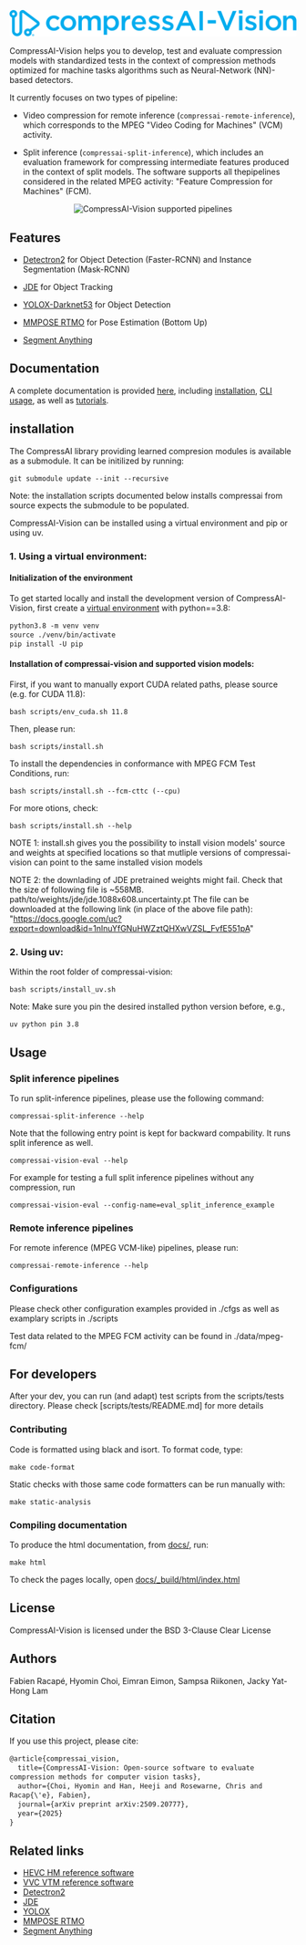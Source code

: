 <p align="center">
  <img src="docs/source/_static/logo.svg" alt="CompressAI-Vision-logo">
</p>

CompressAI-Vision helps you to develop, test and evaluate compression models with standardized tests in the context of compression methods optimized for machine tasks algorithms such as Neural-Network (NN)-based detectors.

It currently focuses on two types of pipeline:

- Video compression for remote inference (`compressai-remote-inference`), which corresponds to the MPEG "Video Coding for Machines" (VCM) activity.

- Split inference (`compressai-split-inference`), which  includes an evaluation framework for compressing intermediate features produced in the context of split models. The software supports all thepipelines considered in the related MPEG  activity: "Feature Compression for Machines" (FCM).

<p align="center">
  <img src="docs/source/media/images/compressai-vision-pipelines.png" alt="CompressAI-Vision supported pipelines">
</p>

## Features

- [Detectron2](https://detectron2.readthedocs.io/en/latest/index.html) for Object Detection (Faster-RCNN) and Instance Segmentation (Mask-RCNN)

- [JDE](https://github.com/Zhongdao/Towards-Realtime-MOT) for Object Tracking

- [YOLOX-Darknet53](https://github.com/Megvii-BaseDetection/YOLOX) for Object Detection

- [MMPOSE RTMO](https://github.com/open-mmlab/mmpose/tree/main/projects/rtmo) for Pose Estimation (Bottom Up)

- [Segment Anything](https://github.com/facebookresearch/segment-anything/tree/main)

## Documentation

A complete documentation is provided [here](https://interdigitalinc.github.io/CompressAI-Vision/index.html), including [installation](https://interdigitalinc.github.io/CompressAI-Vision/installation), [CLI usage](https://interdigitalinc.github.io/CompressAI-Vision/cli_usage.html), as well as [tutorials](https://interdigitalinc.github.io/CompressAI-Vision/tutorials).

## installation

The CompressAI library providing learned compresion modules is available as a submodule. It can be initilized by running:
```
git submodule update --init --recursive
```
Note: the installation scripts documented below installs compressai from source expects the submodule to be populated. 

CompressAI-Vision can be installed using a virtual environment and pip or using uv. 

### 1. Using a virtual environment:

#### Initialization of the environment
To get started locally and install the development version of CompressAI-Vision, first create a [virtual environment](https://docs.python.org/3.8/library/venv.html) with python==3.8:

```
python3.8 -m venv venv
source ./venv/bin/activate
pip install -U pip
```

#### Installation of compressai-vision and supported vision models:

First, if you want to manually export CUDA related paths, please source (e.g. for CUDA 11.8):
```
bash scripts/env_cuda.sh 11.8
```
Then, please run:
```
bash scripts/install.sh 
```

To install the dependencies in conformance with MPEG FCM Test Conditions, run:
```
bash scripts/install.sh --fcm-cttc (--cpu)
```


For more otions, check:
```
bash scripts/install.sh --help
```

NOTE 1: install.sh gives you the possibility to install vision models' source and weights at specified locations so that mutliple versions of compressai-vision can point to the same installed vision models

NOTE 2: the downlading of JDE pretrained weights might fail. Check that the size of following file is ~558MB.
path/to/weights/jde/jde.1088x608.uncertainty.pt
The file can be downloaded at the following link (in place of the above file path):
"https://docs.google.com/uc?export=download&id=1nlnuYfGNuHWZztQHXwVZSL_FvfE551pA"

### 2. Using uv:
Within the root folder of compressai-vision:
```
bash scripts/install_uv.sh
```

Note: Make sure you pin the desired installed python version before, e.g., 
```
uv python pin 3.8
```

## Usage

### Split inference pipelines

To run split-inference pipelines, please use the following command:
```
compressai-split-inference --help
```

Note that the following entry point is kept for backward compability. It runs split inference as well. 
```
compressai-vision-eval --help
```


For example for testing a full split inference pipelines without any compression, run

```
compressai-vision-eval --config-name=eval_split_inference_example
```

### Remote inference pipelines

For remote inference (MPEG VCM-like) pipelines, please run:
```
compressai-remote-inference --help
```

### Configurations

Please check other configuration examples provided in ./cfgs as well as examplary scripts in ./scripts

Test data related to the MPEG FCM activity can be found in ./data/mpeg-fcm/

## For developers

After your dev, you can run (and adapt) test scripts from the scripts/tests directory. Please check [scripts/tests/README.md] for more details

### Contributing

Code is formatted using black and isort. To format code, type:
```
make code-format
```
Static checks with those same code formatters can be run manually with:
```
make static-analysis
```

### Compiling documentation

To produce the html documentation, from [docs/](docs/), run:
```
make html
```
To check the pages locally, open [docs/_build/html/index.html](docs/index.html)

## License

CompressAI-Vision is licensed under the BSD 3-Clause Clear License

## Authors

Fabien Racapé, Hyomin Choi, Eimran Eimon, Sampsa Riikonen, Jacky Yat-Hong Lam

## Citation

If you use this project, please cite:

```
@article{compressai_vision,
  title={CompressAI-Vision: Open-source software to evaluate compression methods for computer vision tasks},
  author={Choi, Hyomin and Han, Heeji and Rosewarne, Chris and Racap{\'e}, Fabien},
  journal={arXiv preprint arXiv:2509.20777},
  year={2025}
}
```

## Related links
 * [HEVC HM reference software](https://hevc.hhi.fraunhofer.de)
 * [VVC VTM reference software](https://vcgit.hhi.fraunhofer.de/jvet/VVCSoftware_VTM)
 * [Detectron2](https://detectron2.readthedocs.io/en/latest/index.html)
 * [JDE](https://github.com/Zhongdao/Towards-Realtime-MOT.git)
 * [YOLOX](https://github.com/Megvii-BaseDetection/YOLOX)
 * [MMPOSE RTMO](https://github.com/open-mmlab/mmpose/tree/main/projects/rtmo)
 * [Segment Anything](https://github.com/facebookresearch/segment-anything/tree/main)